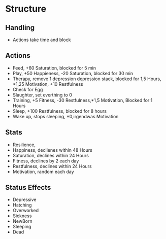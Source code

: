 # Structure

## Handling
- Actions take time and block


## Actions

- Feed, +60 Saturation, blocked for 5 min
- Play, +50 Happieness, -20 Saturation, blocked for 30 min
- Therapy, remove 1 depression depression stack, blocked for 1,5 Hours, *1,25 Motivation, +10 Restfulness 
- Check for Egg
- Slaughter, set everthing to 0
- Training, +5 Fitness, -30 Restfulness,*1,5 Motivation, Blocked for 1 Hours
- Sleep, +100 Restfulness, blocked for 8 hours
- Wake up, stops sleeping, *0,irgendwas Motivation

## Stats

- Resilience,
- Happiness, declienes within 48 Hours
- Saturation, declines within 24 Hours
- Fitness, declines by 2 each day
- Restfulness, declines within 24 Hours
- Motivation, random each day

## Status Effects

- Depressive
- Hatching
- Overworked
- Sickness
- NewBorn
- Sleeping
- Dead
